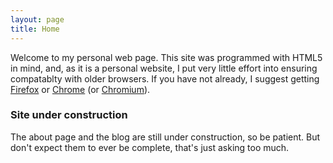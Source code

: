 ```yaml
---
layout: page
title: Home
---
```


Welcome to my personal web page. This site was programmed with HTML5 in
mind, and, as it is a personal website, I put very little effort into
ensuring compatablty with older browsers. If you have not already, I
suggest getting <a href="https://www.mozilla.org/en-US/firefox/">
Firefox</a> or <a href="https://www.google.com/chrome"> Chrome</a>
(or <a href="http://www.chromium.org/Home">Chromium</a>).

### Site under construction

The about page and the blog are still under construction, so be patient.
But don't expect them to ever be complete, that's just asking too much.
